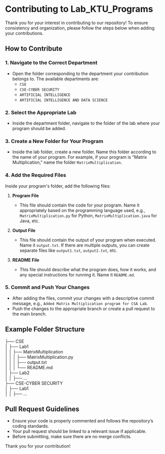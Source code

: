 # Contributing to Lab_KTU_Programs

Thank you for your interest in contributing to our repository! To ensure consistency and organization, please follow the steps below when adding your contributions.

## How to Contribute

### 1. Navigate to the Correct Department

- Open the folder corresponding to the department your contribution belongs to. The available departments are:
  - `CSE`
  - `CSE-CYBER SECURITY`
  - `ARTIFICIAL INTELLIGENCE`
  - `ARTIFICIAL INTELLIGENCE AND DATA SCIENCE`

### 2. Select the Appropriate Lab

- Inside the department folder, navigate to the folder of the lab where your program should be added.

### 3. Create a New Folder for Your Program

- Inside the lab folder, create a new folder. Name this folder according to the name of your program. For example, if your program is "Matrix Multiplication," name the folder `MatrixMultiplication`.

### 4. Add the Required Files

Inside your program's folder, add the following files:

1. **Program File**
   - This file should contain the code for your program. Name it appropriately based on the programming language used, e.g., `MatrixMultiplication.py` for Python, `MatrixMultiplication.java` for Java, etc.

2. **Output File**
   - This file should contain the output of your program when executed. Name it `output.txt`. If there are multiple outputs, you can create separate files like `output1.txt`, `output2.txt`, etc.

3. **README File**
   - This file should describe what the program does, how it works, and any special instructions for running it. Name it `README.md`.

### 5. Commit and Push Your Changes

- After adding the files, commit your changes with a descriptive commit message, e.g., `Added Matrix Multiplication program for CSA Lab`.
- Push the changes to the appropriate branch or create a pull request to the main branch.

## Example Folder Structure

├── CSE<br>│ ├── Lab1 <br>│ │ ├── MatrixMultiplication <br>│ │ │ ├── MatrixMultiplication.py <br>│ │ │ ├── output.txt <br>│ │ │ └── README.md <br>│ ├── Lab2 <br>│ │ ├── ...<br>├── CSE-CYBER SECURITY<br>│ ├── Lab1 <br>│ │ ├── ...


## Pull Request Guidelines

- Ensure your code is properly commented and follows the repository’s coding standards.
- Your pull request should be linked to a relevant issue if applicable.
- Before submitting, make sure there are no merge conflicts.

Thank you for your contribution!
